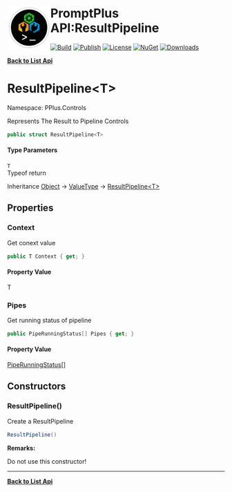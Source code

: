# <img align="left" width="100" height="100" src="../images/icon.png">PromptPlus API:ResultPipeline<T> 

[![Build](https://github.com/FRACerqueira/PromptPlus/workflows/Build/badge.svg)](https://github.com/FRACerqueira/PromptPlus/actions/workflows/build.yml)
[![Publish](https://github.com/FRACerqueira/PromptPlus/actions/workflows/publish.yml/badge.svg)](https://github.com/FRACerqueira/PromptPlus/actions/workflows/publish.yml)
[![License](https://img.shields.io/github/license/FRACerqueira/PromptPlus)](https://github.com/FRACerqueira/PromptPlus/blob/master/LICENSE)
[![NuGet](https://img.shields.io/nuget/v/PromptPlus)](https://www.nuget.org/packages/PromptPlus/)
[![Downloads](https://img.shields.io/nuget/dt/PromptPlus)](https://www.nuget.org/packages/PromptPlus/)

[**Back to List Api**](./apis.md)

# ResultPipeline&lt;T&gt;

Namespace: PPlus.Controls

Represents The Result to Pipeline Controls

```csharp
public struct ResultPipeline<T>
```

#### Type Parameters

`T`<br>
Typeof return

Inheritance [Object](https://docs.microsoft.com/en-us/dotnet/api/system.object) → [ValueType](https://docs.microsoft.com/en-us/dotnet/api/system.valuetype) → [ResultPipeline&lt;T&gt;](./pplus.controls.resultpipeline-1.md)

## Properties

### <a id="properties-context"/>**Context**

Get conext value

```csharp
public T Context { get; }
```

#### Property Value

T<br>

### <a id="properties-pipes"/>**Pipes**

Get running status of pipeline

```csharp
public PipeRunningStatus[] Pipes { get; }
```

#### Property Value

[PipeRunningStatus[]](./pplus.controls.piperunningstatus.md)<br>

## Constructors

### <a id="constructors-.ctor"/>**ResultPipeline()**

Create a ResultPipeline

```csharp
ResultPipeline()
```

**Remarks:**

Do not use this constructor!


- - -
[**Back to List Api**](./apis.md)
